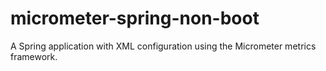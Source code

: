 # micrometer-spring-non-boot
A Spring application with XML configuration using the Micrometer metrics framework.
